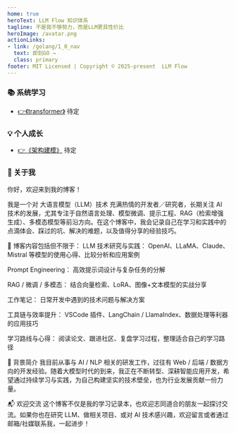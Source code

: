 ```yaml
---
home: true
heroText: LLM Flow 知识体系
tagline: 不是我不够努力，而是LLM更具性价比
heroImage: /avatar.png
actionLinks:
- link: /golang/1_0_nav
  text: 即刻GO →
  class: primary
footer: MIT Licensed | Copyright © 2025-present  LLM Flow
---
```


### 📚 系统学习

- [👉《transformer》](/golang/1_0_nav) 待定

### 💡 个人成长

- [👉《架构建模》](/growth/fandeng/) 待定

### 👋 关于我
你好，欢迎来到我的博客！

我是一个对 大语言模型（LLM）技术 充满热情的开发者／研究者，长期关注 AI 技术的发展，尤其专注于自然语言处理、模型微调、提示工程、RAG（检索增强生成）、多模态模型等前沿方向。在这个博客中，我会记录自己在学习和实践中的点滴体会、踩过的坑、解决的难题，以及值得分享的经验技巧。

🧠 博客内容包括但不限于：
LLM 技术研究与实践： OpenAI、LLaMA、Claude、Mistral 等模型的使用心得、比较分析和应用案例

Prompt Engineering： 高效提示词设计与复杂任务的分解

RAG / 微调 / 多模态： 结合向量检索、LoRA、图像+文本模型的实战分享

工作笔记： 日常开发中遇到的技术问题与解决方案

工具链与效率提升： VSCode 插件、LangChain / LlamaIndex、数据处理等利器的应用技巧

学习路线与心得： 阅读论文、跟进社区、复盘学习过程，整理适合自己的学习路径

🔧 背景简介
我目前从事与 AI / NLP 相关的研发工作，过往有 Web / 后端 / 数据方向的开发经验。随着大模型时代的到来，我正在不断转型、深耕智能应用开发，希望通过持续学习与实践，为自己构建坚实的技术壁垒，也为行业发展贡献一份力量。

📬 欢迎交流
这个博客不仅是我的学习记录本，也欢迎志同道合的朋友一起探讨交流。如果你也在研究 LLM、做相关项目、或对 AI 技术感兴趣，欢迎留言或者通过邮箱/社媒联系我，一起进步！



<!--center>
  <img src="/pagesidebar/a.jpg?raw=true" alt="drawing"  width="180px"/>
  <div style="font-size: 18px;">微信</div>
  <br/>
</center-->